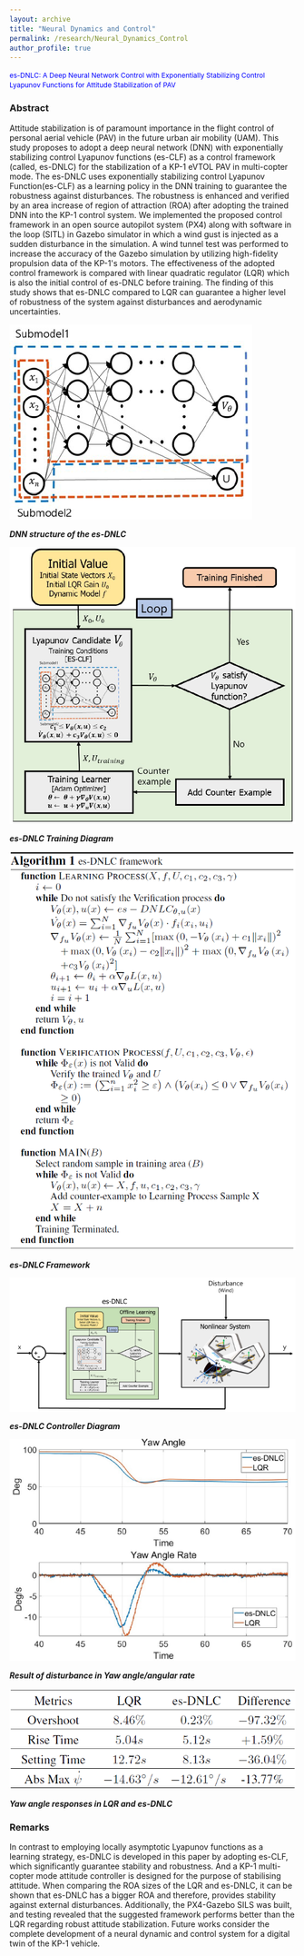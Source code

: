 ```yaml
---
layout: archive
title: "Neural Dynamics and Control"
permalink: /research/Neural_Dynamics_Control
author_profile: true
---
```


<span style="color:blue; font-size:12px"> es-DNLC: A Deep Neural Network Control with Exponentially Stabilizing Control Lyapunov Functions for Attitude Stabilization of PAV </font> </span>

### Abstract

Attitude stabilization is of paramount importance in the flight control of personal aerial vehicle (PAV) in the future urban air mobility (UAM). This study proposes to adopt a deep neural network (DNN) with exponentially stabilizing control Lyapunov functions (es-CLF) as a control framework (called, es-DNLC) for the stabilization of a KP-1 eVTOL PAV in multi-copter mode. The es-DNLC uses exponentially stabilizing control Lyapunov Function(es-CLF) as a learning policy in the DNN training to guarantee the robustness against disturbances. The robustness is enhanced and verified by an area increase of region of attraction (ROA) after adopting the trained DNN into the KP-1 control system. We implemented the proposed control framework in an open source autopilot system (PX4) along with software in the loop (SITL) in Gazebo simulator in which a wind gust is injected as a sudden disturbance in the simulation. A wind tunnel test was performed to increase the accuracy of the Gazebo simulation by utilizing high-fidelity propulsion data of the KP-1's motors. The effectiveness of the adopted control framework is compared with linear quadratic regulator (LQR) which is also the initial control of es-DNLC before training. The finding of this study shows that es-DNLC compared to LQR can guarantee a higher level of robustness of the system against disturbances and aerodynamic uncertainties.

![](../assets/img/es_DNLC_DNN_Structure.png)

***DNN structure of the es-DNLC***

![](../assets/img/es_DNLC_Training_Diagram.png)

***es-DNLC Training Diagram***

![](../assets/img/es_DNLC_Framework.png)

***es-DNLC Framework***

![](../assets/img/es_DNLC_Controller_Diagram.png)

***es-DNLC Controller Diagram***

![](../assets/img/es_DNLC_Yaw_Angle_Stabilization.png)

***Result of disturbance in Yaw angle/angular rate***

![](../assets/img/es_DNLC_Yaw_Angle_Response_Comparison.png)

***Yaw angle responses in LQR and es-DNLC***

### Remarks

In contrast to employing locally asymptotic Lyapunov functions as a learning strategy, es-DNLC is developed in this paper by adopting es-CLF, which significantly guarantee stability and robustness. And a KP-1 multi-copter mode attitude controller is designed for the purpose of stabilising attitude. When comparing the ROA sizes of the LQR and es-DNLC, it can be shown that es-DNLC has a bigger ROA and therefore, provides stability against external disturbances. Additionally, the PX4-Gazebo SILS was built, and testing revealed that the suggested framework performs better than the LQR regarding robust attitude stabilization. Future works consider the complete development of a neural dynamic and control system for a digital twin of the KP-1 vehicle.

